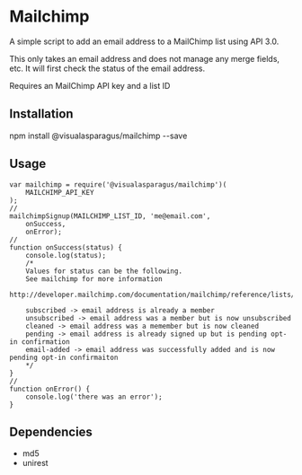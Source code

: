 Mailchimp
=========

A simple script to add an email address to a MailChimp list using API 3.0. 

This only takes an email address and does not manage any merge fields, etc. It will first check the status of the email address.

Requires an MailChimp API key and a list ID

## Installation

  npm install @visualasparagus/mailchimp --save

## Usage

	var mailchimp = require('@visualasparagus/mailchimp')(
	    MAILCHIMP_API_KEY
	);
	//
	mailchimpSignup(MAILCHIMP_LIST_ID, 'me@email.com',
	    onSuccess,
	    onError);
	//
	function onSuccess(status) {
	    console.log(status);
	    /*
	    Values for status can be the following.
	    See mailchimp for more information 
	    http://developer.mailchimp.com/documentation/mailchimp/reference/lists/members/
	    
	    subscribed -> email address is already a member
        unsubscribed -> email address was a member but is now unsubscribed
        cleaned -> email address was a memember but is now cleaned
        pending -> email address is already signed up but is pending opt-in confirmation
		email-added -> email address was successfully added and is now pending opt-in confirmaiton
	    */
	}
	//
	function onError() {
	    console.log('there was an error');
	}

## Dependencies

* md5
* unirest
